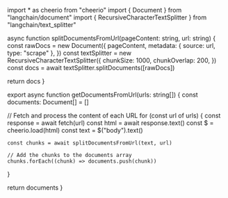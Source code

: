 import * as cheerio from "cheerio"
import { Document } from "langchain/document"
import { RecursiveCharacterTextSplitter } from "langchain/text_splitter"

async function splitDocumentsFromUrl(pageContent: string, url: string) {
  const rawDocs = new Document({
    pageContent,
    metadata: { source: url, type: "scrape" },
  })
  const textSplitter = new RecursiveCharacterTextSplitter({
    chunkSize: 1000,
    chunkOverlap: 200,
  })
  const docs = await textSplitter.splitDocuments([rawDocs])

  return docs
}

export async function getDocumentsFromUrl(urls: string[]) {
  const documents: Document[] = []

  // Fetch and process the content of each URL
  for (const url of urls) {
    const response = await fetch(url)
    const html = await response.text()
    const $ = cheerio.load(html)
    const text = $("body").text()

    const chunks = await splitDocumentsFromUrl(text, url)

    // Add the chunks to the documents array
    chunks.forEach((chunk) => documents.push(chunk))
  }

  return documents
}
